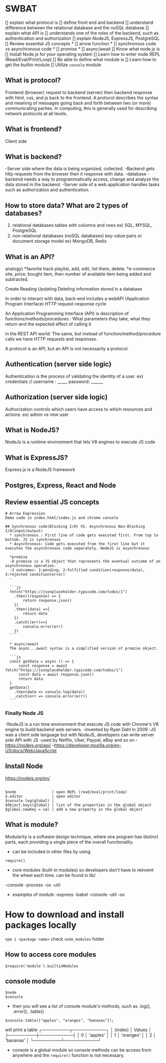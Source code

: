 # SWBAT
[] explain what protocol is
[] define front end and backend
[] understand difference between the relational database and the noSQL database
[] explain what API is
[] understands one of the roles of the backend, such as authentication and authorization
[] explain NodeJS, ExpressJS, PostgreSQL
[] Review essential JS concepts
    * [] arrow function
    * [] synchronous code vs asynchronous code
    * [] promise
    * [] async/await
[] Know what node.js is
[] Install Node.js for your operating system
[] Learn how to enter node REPL (Read/Eval/Print/Loop)
[] Be able to define what module is
[] Learn how to get the builtin module
[] Utilize `console` module


## What is protocol?
Frontend (browser) request to backend (server) then backend response with html, css, and js back to the frontend. A protocol describes the syntax and meaning of messages going back and forth between two (or more) communicating parties. In computing, this is generally used for describing network protocols at all levels.

## What is frontend?
Client side

## What is backend?
-Server side where the data is being organized, collected. 
-Backend gets http requests from the browser then it response with data.
-database
-backend needs a way to programmatically access, change and analyze the data stored in the backend.
-Server side of a web application handles tasks such as authorization and authentication.

## How to store data? What are 2 types of databases?
1. relational databases
    tables with columns and rows
    ex) SQL, MYSQL, PostgreSQL
2. non-relational databases (noSQL databases)
    key-value pairs or document storage model
    ex) MongoDB, Redis

## What is an API?
analogy) *favorite track playlist, add, edit, list them, delete. 
         *e-commerce site, price, bought item, then number of available item being added and subtracted.

Create
Reading
Updating
Deleting
information stored in a database

In order to interact with data, back-end includes a webAPI (Application Program Interface)
HTTP request-response cycle

An Application Programming Interface (API) is description of functions/methods/procedures : What parameters they take, what they return and the expected effect of calling it

in the REST API world: The same, but instead of function/method/procedure calls we have HTTP requests and responses.

A protocol is an API, but an API is not necessarily a protocol.

## Authentication (server side logic)
Authentication is the process of validating the identity of a user. ex) credentials  // username : _____ password: ______

## Authorization (server side logic)
Authorization controls which users have access to which resources and actions. ex) admin vs new user

## What is NodeJS?
NodeJs is a runtime environment that lets V8 engines to execute JS code

## What is ExpressJS?
Express.js is a NodeJS framework

## Postgres, Express, React and Node

## Review essential JS concepts
    # Arrow Expression
    Demo code in index.html/index.js and chrome console

    ## Synchronous code(Blocking I/O) VS. Asynchronous Non-Blocking I/O(input/output)
      * synchronous : First line of code gets executed first. From top to bottom. JS is synchronous
      * Asynchronous: Code gets executed from the first line but it executes the asynchronous code separately. NodeJS is asynchronous

      *promise
      -A promise is a JS object that represents the eventual outcome of an asynchronous operation.
      -3 outcomes: 1:pending, 2:fulfilled condition(response/data), 3:rejected condition(error)
      -

      ```js
      fetch("https://jsonplaceholder.typicode.com/todos/1")
        .then((response) => {
            return response.json()
        })
        .then((data) =>{
            return data
        })
        .catch((err)=>{
            console.error(err)
        })
      ```

      * async/await
      The async...await syntax is a simplified version of promise object. 

      ```js
      const getData = async () => {
          const response = await fetch("https://jsonplaceholder.typicode.com/todos/1")
          const data = await response.json()
          return data
      }
      getData()
        .then(data => console.log(data))
        .catch(err => console.error(err))
      ```

### Finally Node JS
-NodeJS is a run time environment that execute JS code with Chrome's V8 engine to build backend web servers.
-invented by Ryan Dahl in 2009
-JS was a client side language but with NodeJS, developers can write server side API with JS
-used by Netflix, Uber, Paypal, eBay and so on 
-https://nodejs.org/api/
-https://developer.mozilla.org/en-US/docs/Web/JavaScript


## Install Node
https://nodejs.org/en/


## 
```
$node                | open REPL (read/eval/print/loop)
$.editor             | open editor
$console.log(global) | 
$Object.keys(global) | list of the properties in the global object
$global.newKey = val | add a new property in the global object
```

## What is module?
Modularity is a software design technique, where one program has distinct parts, each providing a single piece of the overall functionality.

* can be included in other files by using 
```
require()
```
* core modules (built-in modules)
so developers don't have to reinvent the wheel each time.
can be found in lib/

-console
-process
-os
-util

* examples of module
-express
-babel
-console
-util
-os


# How to download and install packages locally
`npm i <package name>`
check `node_modules` folder 


## How to access core modules
```
$require('module').builtinModules
```

## console module
```
$node
$console
```

* then you will see a list of console module's methods, such as .log(), .error(), .table()

```
$console.table(["apples", "oranges", "bananas"]);
```
will print a table
┌─────────┬───────────┐
│ (index) │  Values   │
├─────────┼───────────┤
│    0    │ 'apples'  │
│    1    │ 'oranges' │
│    2    │ 'bananas' │
└─────────┴───────────┘

* console is a global module so console methods can be access from anywhere and the `require()` function is not necessary.
